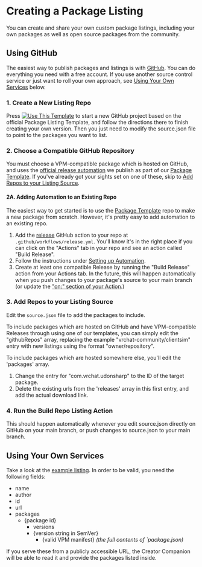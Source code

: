 # Creating a Package Listing

You can create and share your own custom package listings, including your own packages as well as open source packages from the community.

## Using GitHub

The easiest way to publish packages and listings is with [GitHub](https://github.com/). You can do everything you need with a free account. If you use another source control service or just want to roll your own approach, see [Using Your Own Services](#using-your-own-services) below.

### 1. Create a New Listing Repo

Press [![Use This Template](https://user-images.githubusercontent.com/737888/185467681-e5fdb099-d99f-454b-8d9e-0760e5a6e588.png)](https://github.com/vrchat-community/template-package-listing/generate)
to start a new GitHub project based on the official Package Listing Template, and follow the directions there to finish creating your own version. Then you just need to modify the source.json file to point to the packages you want to list.

### 2. Choose a Compatible GitHub Repository
You must choose a VPM-compatible package which is hosted on GitHub, and uses the [official release automation](https://github.com/vrchat-community/template-package/blob/main/.github/workflows/release.yml) we publish as part of our [Package Template](https://github.com/vrchat-community/template-package). If you've already got your sights set on one of these, skip to [Add Repos to your Listing Source](#add-repos-to-your-listing-source).

#### 2A. Adding Automation to an Existing Repo
The easiest way to get started is to use the [Package Template](https://github.com/vrchat-community/template-package) repo to make a new package from scratch. However, it's pretty easy to add automation to an existing repo.

1. Add the [release](https://github.com/vrchat-community/template-package/blob/main/.github/workflows/release.yml) GitHub action to your repo at `.github/workflows/release.yml`. You'll know it's in the right place if you can click on the "Actions" tab in your repo and see an action called "Build Release".
2. Follow the instructions under [Setting up Automation](https://github.com/vrchat-community/template-package#setting-up-the-automation).
3. Create at least one compatible Release by running the "Build Release" action from your Actions tab. In the future, this will happen automatically when you push changes to your package's source to your main branch (or update the ["on:" section of your Action](https://github.com/vrchat-community/template-package/blob/2d0924df345bba94f8776572942b5a453f22fe2e/.github/workflows/release.yml#L3-L7).)

### 3. Add Repos to your Listing Source
Edit the `source.json` file to add the packages to include.

To include packages which are hosted on GitHub and have VPM-compatible Releases through using one of our templates, you can simply edit the "githubRepos" array, replacing the example "vrchat-community/clientsim" entry with new listings using the format "owner/repository".

To include packages which are hosted somewhere else, you'll edit the 'packages' array. 
1. Change the entry for "com.vrchat.udonsharp" to the ID of the target package.
2. Delete the existing urls from the 'releases' array in this first entry, and add the actual download link.

### 4. Run the Build Repo Listing Action
This should happen automatically whenever you edit source.json directly on GitHub on your main branch, or push changes to source.json to your main branch.

## Using Your Own Services

Take a look at the [example listing](https://vrchat-community.github.io/template-package/index.json). In order to be valid, you need the following fields:

* name
* author
* id
* url
* packages
  * {package id}
    * versions
    * {version string in SemVer}
      * {valid VPM manifest} _(the full contents of `package.json)_

If you serve these from a publicly accessible URL, the Creator Companion will be able to read it and provide the packages listed inside.
